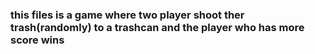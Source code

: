 ### this files is a game where two player shoot ther trash(randomly) to a trashcan and the player who has more score wins
